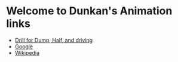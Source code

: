 <html>
<head>
    <title>Dunkan's Touch animations</title>
</head>
<body>
    <h1>Welcome to Dunkan's Animation links</h1>
    <ul>
        <li><a href="https://tactical-board.com/animation/9d0fc42df8f50d_truk">Drill for Dump, Half, and driving</a></li>
        <li><a href="https://www.google.com">Google</a></li>
        <li><a href="https://www.wikipedia.org">Wikipedia</a></li>
    </ul>
</body>
</html>
